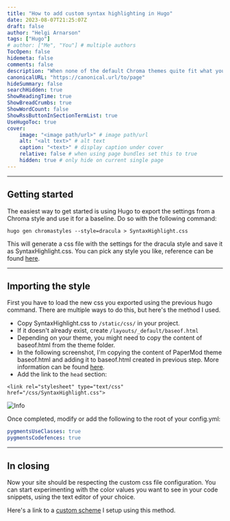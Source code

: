 ```yaml
---
title: "How to add custom syntax highlighting in Hugo"
date: 2023-08-07T21:25:07Z
draft: false
author: "Helgi Arnarson"
tags: ["Hugo"]
# author: ["Me", "You"] # multiple authors
TocOpen: false
hidemeta: false
comments: false
description: "When none of the default Chroma themes quite fit what you're going for, this post will explain how you can do custom highlighting."
canonicalURL: "https://canonical.url/to/page"
hideSummary: false
searchHidden: true
ShowReadingTime: true
ShowBreadCrumbs: true
ShowWordCount: false
ShowRssButtonInSectionTermList: true
UseHugoToc: true
cover:
    image: "<image path/url>" # image path/url
    alt: "<alt text>" # alt text
    caption: "<text>" # display caption under cover
    relative: false # when using page bundles set this to true
    hidden: true # only hide on current single page
---
```

---

## Getting started

The easiest way to get started is using Hugo to export the settings from a Chroma style and use it for a baseline. Do so with the following command:
```
hugo gen chromastyles --style=dracula > SyntaxHighlight.css
```

This will generate a css file with the settings for the dracula style and save it as SyntaxHighlight.css. You can pick any style you like, reference can be found [here](https://xyproto.github.io/splash/docs/).

---

## Importing the style

First you have to load the new css you exported using the previous hugo command. There are multiple ways to do this, but here's the method I used.
* Copy SyntaxHighlight.css to `/static/css/` in your project.
* If it doesn't already exist, create `/layouts/_default/baseof.html`
* Depending on your theme, you might need to copy the content of baseof.html from the theme folder. 
* In the following screenshot, I'm copying the content of PaperMod theme baseof.html and adding it to baseof.html created in previous step. More information can be found [here](https://gohugobrasil.netlify.app/themes/customizing/#override-template-files).
* Add the link to the `head` section: 
```
<link rel="stylesheet" type="text/css" href="/css/SyntaxHighlight.css">
```
![Info](baseof.png)

Once completed, modify or add the following to the root of your config.yml:
```yml
pygmentsUseClasses: true
pygmentsCodefences: true
```

---

## In closing
Now your site should be respecting the custom css file configuration. You can start experimenting with the color values you want to see in your code snippets, using the text editor of your choice.

Here's a link to a [custom scheme](https://example.com) I setup using this method.